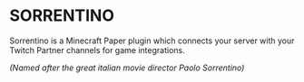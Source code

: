 # SORRENTINO

Sorrentino is a Minecraft Paper plugin which connects your server with your Twitch Partner channels for game integrations.

*(Named after the great italian movie director Paolo Sorrentino)*
